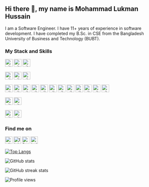 ## Hi there 👋, my name is Mohammad Lukman Hussain

I am a Software Engineer. I have 11+ years of experience in software development. I have completed my B.Sc. in CSE from the Bangladesh University of Business and Technology (BUBT).

### My Stack and Skills

<!-- https://cdn.jsdelivr.net/npm/simple-icons@3.0.1/icons/ -->

[<img src='https://cdn.jsdelivr.net/npm/simple-icons@3.0.1/icons/php.svg' alt='github' height='25'>](PHP)
[<img src='https://cdn.jsdelivr.net/npm/simple-icons@3.0.1/icons/codeigniter.svg' alt='github' height='25'>](CodeIgniter)
[<img src='https://cdn.jsdelivr.net/npm/simple-icons@3.0.1/icons/laravel.svg' alt='github' height='25'>](Laravel)

[<img src='https://cdn.jsdelivr.net/npm/simple-icons@3.0.1/icons/mysql.svg' alt='github' height='25'>](MySQL)
[<img src='https://cdn.jsdelivr.net/npm/simple-icons@3.0.1/icons/mongodb.svg' alt='github' height='25'>](MongoDB)
[<img src='https://cdn.jsdelivr.net/npm/simple-icons@3.0.1/icons/firebase.svg' alt='github' height='25'>](Firebase)

[<img src='https://cdn.jsdelivr.net/npm/simple-icons@3.0.1/icons/node-dot-js.svg' alt='github' height='25'>](Node)
[<img src='https://cdn.jsdelivr.net/npm/simple-icons@3.0.1/icons/nestjs.svg' alt='github' height='25'>](Nest)
[<img src='https://cdn.jsdelivr.net/npm/simple-icons@3.0.1/icons/react.svg' alt='github' height='25'>](React)
[<img src='https://cdn.jsdelivr.net/npm/simple-icons@3.0.1/icons/next-dot-js.svg' alt='github' height='25'>](Next)
[<img src='https://cdn.jsdelivr.net/npm/simple-icons@3.0.1/icons/javascript.svg' alt='github' height='25'>](JavaScript)
[<img src='https://cdn.jsdelivr.net/npm/simple-icons@3.0.1/icons/typescript.svg' alt='github' height='25'>](TypeScript)
[<img src='https://cdn.jsdelivr.net/npm/simple-icons@3.0.1/icons/jquery.svg' alt='github' height='25'>](jQuery)
[<img src='https://cdn.jsdelivr.net/npm/simple-icons@3.0.1/icons/redux.svg' alt='github' height='25'>](Redux)
[<img src='https://cdn.jsdelivr.net/npm/simple-icons@3.0.1/icons/bootstrap.svg' alt='github' height='25'>](Bootstrap)
[<img src='https://cdn.jsdelivr.net/npm/simple-icons@3.0.1/icons/tailwindcss.svg' alt='github' height='25'>](Tailwindcss)
[<img src='https://cdn.jsdelivr.net/npm/simple-icons@3.0.1/icons/css3.svg' alt='github' height='25'>](CSS3)
[<img src='https://cdn.jsdelivr.net/npm/simple-icons@3.0.1/icons/html5.svg' alt='github' height='25'>](HTML5)

[<img src='https://cdn.jsdelivr.net/npm/simple-icons@3.0.1/icons/amazonaws.svg' alt='github' height='25'>](AWS)
[<img src='https://cdn.jsdelivr.net/npm/simple-icons@3.0.1/icons/googlecloud.svg' alt='github' height='25'>](GoogleCloud)

[<img src='https://cdn.jsdelivr.net/npm/simple-icons@3.0.1/icons/cypress.svg' alt='github' height='25'>](Cypress)
[<img src='https://cdn.jsdelivr.net/npm/simple-icons@3.0.1/icons/jest.svg' alt='github' height='25'>](Jest)

### Find me on

[<img src='https://cdn.jsdelivr.net/npm/simple-icons@3.0.1/icons/github.svg' alt='github' height='24'>](https://github.com/engr-lukman)
[<img src='https://cdn.jsdelivr.net/npm/simple-icons@3.0.1/icons/linkedin.svg' alt='linkedin' height='24'>](https://www.linkedin.com/in/engr-lukman/)
[<img src='https://cdn.jsdelivr.net/npm/simple-icons@3.0.1/icons/facebook.svg' alt='facebook' height='24'>](https://www.facebook.com/oYo.LuKman)
[<img src='https://cdn.jsdelivr.net/npm/simple-icons@3.0.1/icons/twitter.svg' alt='twitter' height='24'>](https://twitter.com/lukmanbd)

[![Top Langs](https://github-readme-stats.vercel.app/api/top-langs/?username=engr-lukman)](https://github.com/anuraghazra/github-readme-stats)

![GitHub stats](https://github-readme-stats.vercel.app/api?username=engr-lukman&show_icons=true&count_private=true)

![GitHub streak stats](https://github-readme-streak-stats.herokuapp.com/?user=engr-lukman)

![Profile views](https://gpvc.arturio.dev/engr-lukman)
